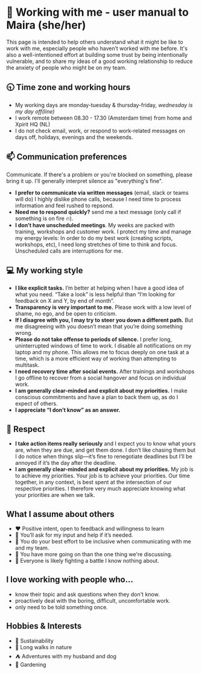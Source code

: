 # 👋 Working with me - user manual to Maira (she/her)
This page is intended to help others understand what it might be like to work with me, especially people who haven’t worked with me before. It's also a well-intentioned effort at building some trust by being intentionally vulnerable, and to share my ideas of a good working relationship to reduce the anxiety of people who might be on my team.

## 🕤 Time zone and working hours
- My working days are monday-tuesday & thursday-friday, _wednesday is my day off(line)_
- I work remote between 08.30 - 17.30 (Amsterdam time) from home and Xpirit HQ (NL)
- I do not check email, work, or respond to work-related messages on days off, holidays, evenings and the weekends.

## 📫 Communication preferences
Communicate. If there's a problem or you're blocked on something, please bring it up. I'll generally interpret silence as "everything's fine".
- **I prefer to communicate via written messages** (email, slack or teams will do) I highly dislike phone calls, because I need time to process information and feel rushed to repsond.
- **Need me to respond quickly?** send me a text message (only call if something is on fire 🔥).
- **I don’t have unscheduled meetings**. My weeks are packed with training, workshops and customer work. I protect my time and manage my energy levels: In order to do my best work (creating scripts, workshops, etc), I need long stretches of time to think and focus. Unscheduled calls are interruptions for me.

## 💻 My working style
- **I like explicit tasks.** I’m better at helping when I have a good idea of what you need. “Take a look” is less helpful than “I’m looking for feedback on X and Y, by end of month”.
- **Transparency is very important to me.** Please work with a low level of shame, no ego, and be open to criticism.
- **If I disagree with you, I may try to steer you down a different path.** But me disagreeing with you doesn’t mean that you’re doing something wrong.
- **Please do not take offense to periods of silence.** I prefer long, uninterrupted windows of time to work. I disable all notifications on my laptop and my phone. This allows me to focus deeply on one task at a time, which is a more efficient way of working than attempting to multitask.
- **I need recovery time after social events.** After trainings and workshops I go offline to recover from a social hangover and focus on individual work.
- **I am generally clear-minded and explicit about my priorities.** I make conscious commitments and have a plan to back them up, as do I expect of others.
- **I appreciate “I don’t know” as an answer.** 

## 🙏 Respect
- **I take action items really seriously** and I expect you to know what yours are, when they are due, and get them done. I don’t like chasing them but I do notice when things slip—it’s fine to renegotiate deadlines but I’ll be annoyed if it’s the day after the deadline.
- **I am generally clear-minded and explicit about my priorities.** My job is to achieve my priorities. Your job is to achieve your priorities. Our time together, in any context, is best spent at the intersection of our respective priorities. I therefore very much appreciate knowing what your priorities are when we talk.

## What I assume about others
- ❤️ Positive intent, open to feedback and willingness to learn
- 💜 You’ll ask for my input and help if it’s needed.
- 💙 You do your best effort to be inclusive when communicating with me and my team.
- 💚 You have more going on than the one thing we're discussing.
- 💛 Everyone is likely fighting a battle I know nothing about. 

## I love working with people who… 
- know their topic and ask questions when they don't know.
- proactively deal with the boring, difficult, uncomfortable work. 
- only need to be told something once. 

## Hobbies & Interests
- 🌿 Sustainability
- 🌄 Long walks in nature
- ⛺ Adventures with my husband and dog
- 🌱 Gardening




